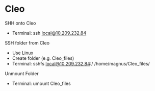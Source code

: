 # Cleo

SHH onto Cleo
- Terminal: ssh local@10.209.232.84

SSH folder from Cleo
- Use Linux
- Create folder (e.g. Cleo_files)
- Terminal: sshfs local@10.209.232.84:/ /home/magnus/Cleo_files/

Unmount Folder
- Terminal: umount Cleo_files